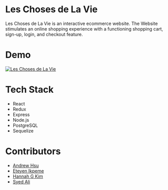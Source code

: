# Les Choses de La Vie

Les Choses de La Vie is an interactive ecommerce website. The Website stimulates an online shopping experience with a functioning shopping cart, sign-up, login, and checkout feature.

# Demo

[![Les Choses de La Vie](/client/components/portfolio1.GIF)](https://les-choses-de-la-vie.herokuapp.com/)

# Tech Stack
- React
- Redux
- Express
- Node.js
- PostgreSQL
- Sequelize

# Contributors
- [Andrew Hsu](https://github.com/a-hsu)
- [Eteyen Ikpeme ](https://github.com/eikpeme)
- [Hannah G Kim](https://github.com/hannah-gkim)
- [Syed Ali](https://github.com/ali0792)

